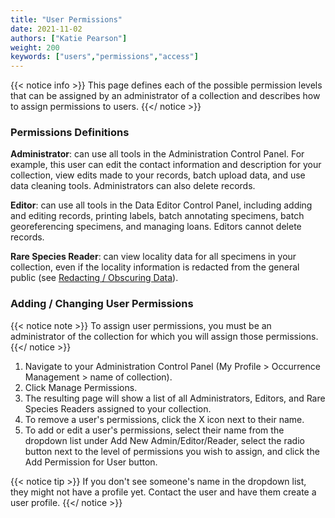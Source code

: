 ```yaml
---
title: "User Permissions"
date: 2021-11-02
authors: ["Katie Pearson"]
weight: 200
keywords: ["users","permissions","access"]
---
```


{{< notice info >}}
  This page defines each of the possible permission levels that can be assigned by an administrator of a collection and describes how to assign permissions to users.
{{</ notice >}}

### Permissions Definitions

**Administrator**: can use all tools in the Administration Control Panel. For example, this user can edit the contact information and description for your collection, view edits made to your records, batch upload data, and use data cleaning tools. Administrators can also delete records.

**Editor**: can use all tools in the Data Editor Control Panel, including adding and editing records, printing labels, batch annotating specimens, batch georeferencing specimens, and managing loans. Editors cannot delete records.

**Rare Species Reader**: can view locality data for all specimens in your collection, even if the locality information is redacted from the general public (see [Redacting / Obscuring Data](https://biokic.github.io/symbiota-docs/coll_manager/data_publishing/redaction/)).

### Adding / Changing User Permissions

{{< notice note >}}
  To assign user permissions, you must be an administrator of the collection for which you will assign those permissions.
{{</ notice >}}

1. Navigate to your Administration Control Panel (My Profile > Occurrence Management > name of collection).
2. Click Manage Permissions.
3. The resulting page will show a list of all Administrators, Editors, and Rare Species Readers assigned to your collection.
4. To remove a user's permissions, click the X icon next to their name.
5. To add or edit a user's permissions, select their name from the dropdown list under Add New Admin/Editor/Reader, select the radio button next to the level of permissions you wish to assign, and click the Add Permission for User button.

{{< notice tip >}}
  If you don't see someone's name in the dropdown list, they might not have a profile yet. Contact the user and have them create a user profile.
{{</ notice >}}
